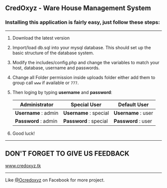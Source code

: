 ## CredOxyz - Ware House Management System

### Installing this application is fairly easy, just follow these steps:
****


1. Download the latest version 

2. Import/load db.sql into your mysql database. This should set up the basic structure of the database system.

3. Modify the includes/config.php and change the variables to match your host, database, username and passwords.

4. Change all Folder permission inside uploads folder either add them to group call `www` if available or `777`.

5. Then loging by typing **username** and **password**:


   Administrator        | Special User           | Default User
   ---------------------| -----------------------| -------------------
   **Username** : admin | **Username** : special | **Username** : user
   **Password** : admin | **Password** : special | **Password** : user

6. Good luck!  

- - - -

## DON'T FORGET TO GIVE US FEEDBACK
www.credoxyz.tk
- - - -

Like  [@Ocredoxyz](https://www.facebook.com/credOxyz) on Facebook for more project.
